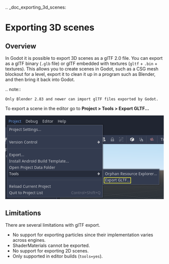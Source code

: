 .. _doc_exporting_3d_scenes:

Exporting 3D scenes
===================

Overview
--------

In Godot it is possible to export 3D scenes as a glTF 2.0 file. You can
export as a glTF binary (`.glb` file) or glTF embedded with textures
(`gltf` + `.bin` + textures). This allows you to create scenes in Godot,
such as a CSG mesh blockout for a level, export it to clean it up in a
program such as Blender, and then bring it back into Godot.

.. note:: 

    Only Blender 2.83 and newer can import glTF files exported by Godot.

To export a scene in the editor go to **Project > Tools > Export GLTF...**

![](img/gltf_godot_export.png)

Limitations
-----------

There are several limitations with glTF export.

* No support for exporting particles since their implementation varies across engines.
* ShaderMaterials cannot be exported.
* No support for exporting 2D scenes.
* Only supported in editor builds (`tools=yes`).

